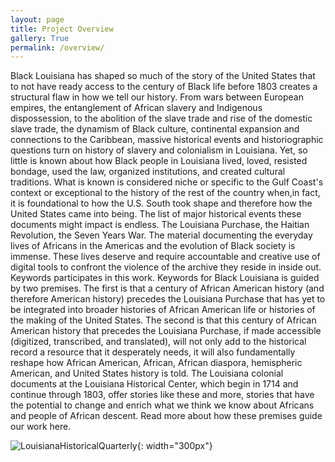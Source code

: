 ```yaml
---
layout: page
title: Project Overview
gallery: True
permalink: /overview/
---
```

Black Louisiana has shaped so much of the story of the United States that to not have ready access to the century of Black life before 1803 creates a structural flaw in how we tell our history. From wars between European empires, the entanglement of African slavery and Indigenous dispossession, to the abolition of the slave trade and rise of the domestic slave trade, the dynamism of Black culture, continental expansion and connections to the Caribbean, massive historical events and historiographic questions turn on history of slavery and colonialism in Louisiana. Yet, so little is known about how Black people in Louisiana lived, loved, resisted bondage, used the law, organized institutions, and created cultural traditions. What is known is considered niche or specific to the Gulf Coast's context or exceptional to the history of the rest of the country when,in fact, it is foundational to how the U.S. South took shape and therefore how the United States came into being. The list of major historical events these documents might impact is endless. The Louisiana Purchase, the Haitian Revolution, the Seven Years War. The material documenting the everyday lives of Africans in the Americas and the evolution of Black society is immense. These lives deserve and require accountable and creative use of digital tools to confront the violence of the archive they reside in inside out. Keywords participates in this work.
Keywords for Black Louisiana is guided by two premises. The first is that a century of African American history (and therefore American history) precedes the Louisiana Purchase that has yet to be integrated into broader histories of African American life or histories of the making of the United States. The second is that this century of African American history that precedes the Louisiana Purchase, if made accessible (digitized, transcribed, and translated), will not only add to the historical record a resource that it desperately needs, it will also fundamentally reshape how African American, African, African diaspora, hemispheric American, and United States history is told. The Louisiana colonial documents at the Louisiana Historical Center, which begin in 1714 and continue through 1803, offer stories like these and more, stories that have the potential to change and enrich what we think we know about Africans and people of African descent. Read more about how these premises guide our work here.


![LouisianaHistoricalQuarterly](../assets/figures/louisianahistoricalquarterly.png){: width="300px"}